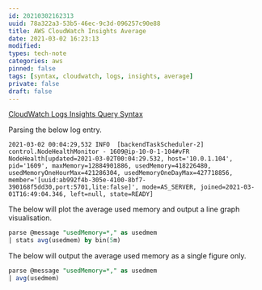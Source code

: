 ```yaml
---
id: 20210302162313
uuid: 78a322a3-53b5-46ec-9c3d-096257c90e88
title: AWS CloudWatch Insights Average
date: 2021-03-02 16:23:13
modified: 
types: tech-note
categories: aws
pinned: false
tags: [syntax, cloudwatch, logs, insights, average]
private: false
draft: false
---
```


[CloudWatch Logs Insights Query Syntax](https://docs.aws.amazon.com/AmazonCloudWatch/latest/logs/CWL_QuerySyntax.html)

Parsing the below log entry.

```log
2021-03-02 00:04:29,532 INFO  [backendTaskScheduler-2] control.NodeHealthMonitor - 1609@ip-10-0-1-104#vFR NodeHealth[updated=2021-03-02T00:04:29.532, host='10.0.1.104', pid='1609', maxMemory=12884901886, usedMemory=418226480, usedMemoryOneHourMax=421286304, usedMemoryOneDayMax=427718856, member='[uuid:ab992f4b-305e-4100-8bf7-390168f5dd30,port:5701,lite:false]', mode=AS_SERVER, joined=2021-03-01T16:49:04.346, left=null, state=READY]
```

The below will plot the average used memory and output a line graph visualisation.

```sql
parse @message "usedMemory=*," as usedmem
| stats avg(usedmem) by bin(5m)
```

The below will output the average used memory as a single figure only.

```sql
parse @message "usedMemory=*," as usedmem
| avg(usedmem)
```
